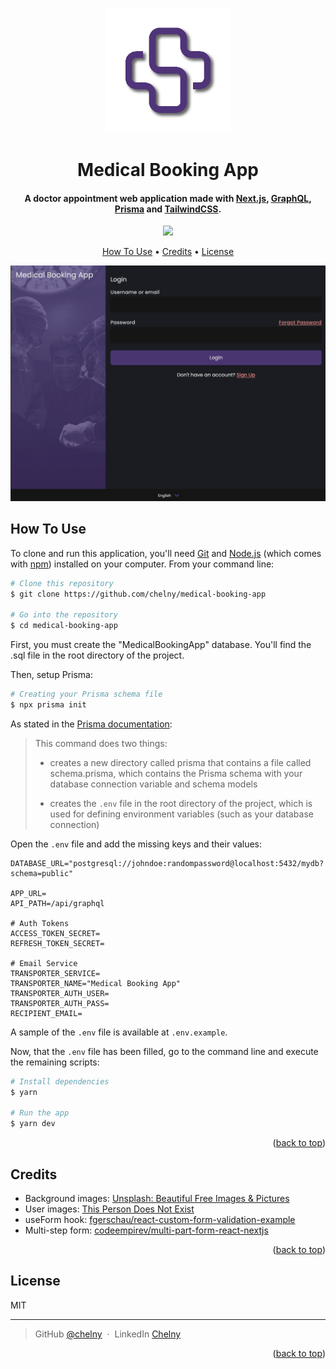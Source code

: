 <a name="readme-top"></a>

<div align="center">
  <img src="public/assets/images/icons/logo.png" alt="Medical Booking App" width="200">
  <br>
  <h1>Medical Booking App</h1>
</div>

<h4 align="center">A doctor appointment web application made with <a href="https://nextjs.org/" target="_blank">Next.js</a>, <a href="https://graphql.org/" target="_blank">GraphQL</a>, <a href="https://www.prisma.io/" target="_blank">Prisma</a> and <a href="https://tailwindcss.com/" target="_blank">TailwindCSS</a>.</h4>

<p align="center">
  <a href="https://www.paypal.me/ChelnyD">
    <img src="https://img.shields.io/badge/$-donate-ff69b4.svg?maxAge=2592000&amp;style=flat">
  </a>
</p>

<p align="center">
  <a href="#how-to-use">How To Use</a> •
  <a href="#credits">Credits</a> •
  <a href="#license">License</a>
</p>

![screenshot](public/assets/images/github/home-page-tablet.png)

## How To Use

To clone and run this application, you'll need [Git](https://git-scm.com) and [Node.js](https://nodejs.org/en/download/) (which comes with [npm](http://npmjs.com)) installed on your computer. From your command line:

```bash
# Clone this repository
$ git clone https://github.com/chelny/medical-booking-app

# Go into the repository
$ cd medical-booking-app
```

First, you must create the "MedicalBookingApp" database. You'll find the .sql file in the root directory of the project.

Then, setup Prisma:

```bash
# Creating your Prisma schema file
$ npx prisma init
```

As stated in the [Prisma documentation](https://www.prisma.io/docs/getting-started/setup-prisma/add-to-existing-project/relational-databases-typescript-postgres#set-up-prisma):

> This command does two things:
>
> - creates a new directory called prisma that contains a file called schema.prisma, which contains the Prisma schema with your database connection variable and schema models
>
> - creates the `.env` file in the root directory of the project, which is used for defining environment variables (such as your database connection)

Open the `.env` file and add the missing keys and their values:

```
DATABASE_URL="postgresql://johndoe:randompassword@localhost:5432/mydb?schema=public"

APP_URL=
API_PATH=/api/graphql

# Auth Tokens
ACCESS_TOKEN_SECRET=
REFRESH_TOKEN_SECRET=

# Email Service
TRANSPORTER_SERVICE=
TRANSPORTER_NAME="Medical Booking App"
TRANSPORTER_AUTH_USER=
TRANSPORTER_AUTH_PASS=
RECIPIENT_EMAIL=
```

A sample of the `.env` file is available at `.env.example`.

Now, that the `.env` file has been filled, go to the command line and execute the remaining scripts:

```bash
# Install dependencies
$ yarn

# Run the app
$ yarn dev
```

<p align="end">(<a href="#readme-top">back to top</a>)</p>

## Credits

- Background images: [Unsplash: Beautiful Free Images & Pictures](https://unsplash.com/)
- User images: [This Person Does Not Exist](https://thispersondoesnotexist.com/)
- useForm hook: [fgerschau/react-custom-form-validation-example](https://github.com/fgerschau/react-custom-form-validation-example)
- Multi-step form: [codeempirev/multi-part-form-react-nextjs](https://github.com/codeempirev/multi-part-form-react-nextjs)

<p align="end">(<a href="#readme-top">back to top</a>)</p>

## License

MIT

---

> GitHub [@chelny](https://github.com/chelny) &nbsp;&middot;&nbsp;
> LinkedIn [Chelny](https://linkedin.com/in/chelny)

<p align="end">(<a href="#readme-top">back to top</a>)</p>
